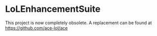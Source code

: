 LoLEnhancementSuite
==================

This project is now completely obsolete. A replacement can be found at https://github.com/ace-lol/ace
